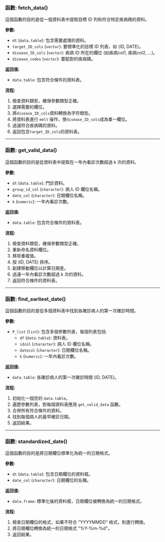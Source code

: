 ### 函數: fetch_data()

這個函數的目的是從一個資料表中提取目標 ID 列和符合特定疾病碼的資料。

**參數:**
- `dt` (`data.table`): 包含需要處理的資料。
- `target_ID_cols` (`vector`): 要標準化的目標 ID 列表，如 (ID, DATE)。
- `disease_ID_cols` (`vector`): 疾病 ID 所在的欄位 (如疾病col1, 疾病col2, ...)。
- `disease_codes` (`vector`): 要配對的疾病碼。

**返回值:**
- `data.table`: 包含符合條件的資料表。

**流程:**
1. 檢查資料類型，確保參數類型正確。
2. 選擇需要的欄位。
3. 將`disease_ID_cols`資料轉換為字符類型。
4. 將資料表進行 `melt` 操作，使`disease_ID_cols`成為單一欄位。
5. 過濾符合疾病碼的資料。
6. 返回包含`target_ID_cols`的資料表。

---

### 函數: get_valid_data()

這個函數的目的是從資料表中提取在一年內看診次數超過 k 次的資料。

**參數:**
- `dt` (`data.table`): 門診資料。
- `group_id_col` (`character`): 病人 ID 欄位名稱。
- `date_col` (`character`): 日期欄位名稱。
- `k` (`numeric`): 一年內看診次數。

**返回值:**
- `data.table`: 包含符合條件的資料表。

**流程:**
1. 檢查資料類型，確保參數類型正確。
2. 重新命名資料欄位。
3. 移除重複值。
4. 按 (ID, DATE) 排序。
5. 創建移動欄位以計算日期差。
6. 過濾一年內看診次數超過 k 次的資料。
7. 返回符合條件的資料表。

---

### 函數: find_earliest_date()

這個函數的目的是從多個資料表中找到各確診病人的第一次確診時間。

**參數:**
- `P_list` (`list`): 包含多個參數列表，每個列表包括:
  - `df` (`data.table`): 資料表。
  - `idcol` (`character`): 病人 ID 欄位名稱。
  - `datecol` (`character`): 日期欄位名稱。
  - `k` (`numeric`): 一年內看診次數。

**返回值:**
- `data.table`: 各確診病人的第一次確診時間 (ID, DATE)。

**流程:**
1. 初始化一個空的 `data.table`。
2. 遍歷參數列表，對每個資料表應用 `get_valid_data` 函數。
3. 合併所有符合條件的資料。
4. 找到每個病人的最早確診日期。
5. 返回結果。

---

### 函數: standardized_date()

這個函數的目的是將日期欄位標準化為統一的日期格式。

**參數:**
- `dt` (`data.table`): 包含日期欄位的資料框。
- `date_col` (`character`): 日期欄位的名稱。

**返回值:**
- `data.frame`: 標準化後的資料框，日期欄位被轉換為統一的日期格式。

**流程:**
1. 檢查日期欄位的格式，如果不符合 "YYYYMMDD" 格式，則進行轉換。
2. 將日期欄位轉換為統一的日期格式 "%Y-%m-%d"。
3. 返回結果。

